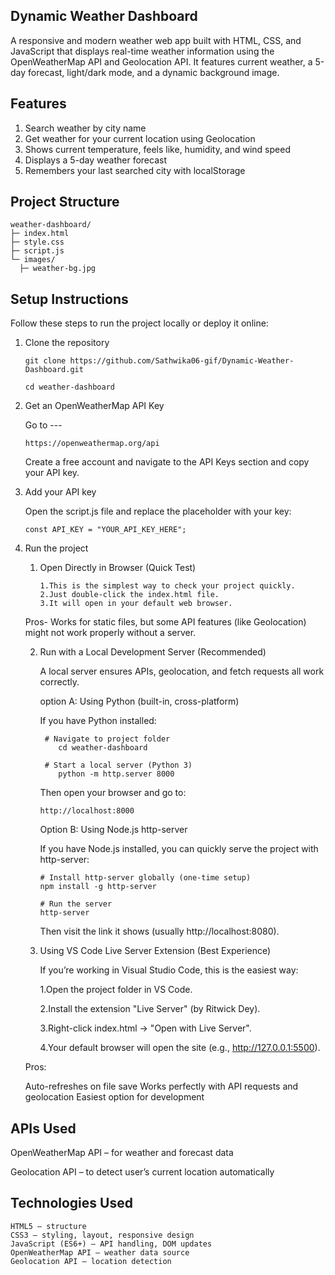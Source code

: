
## Dynamic Weather Dashboard

A responsive and modern weather web app built with HTML, CSS, and JavaScript that displays real-time weather information using the OpenWeatherMap API and Geolocation API. It features current weather, a 5-day forecast, light/dark mode, and a dynamic background image.

## Features

1. Search weather by city name
2. Get weather for your current location using Geolocation
3. Shows current temperature, feels like, humidity, and wind speed
4. Displays a 5-day weather forecast
5. Remembers your last searched city with localStorage

## Project Structure
    weather-dashboard/
    ├─ index.html
    ├─ style.css
    ├─ script.js
    └─ images/
      ├─ weather-bg.jpg
      
## Setup Instructions

Follow these steps to run the project locally or deploy it online:
1. Clone the repository
   
       git clone https://github.com/Sathwika06-gif/Dynamic-Weather-Dashboard.git
   
       cd weather-dashboard

2. Get an OpenWeatherMap API Key

   Go to ---

       https://openweathermap.org/api
   Create a free account and navigate to the API Keys section and copy your API key.

3. Add your API key
   
   Open the script.js file and replace the placeholder with your key:

       const API_KEY = "YOUR_API_KEY_HERE";

4. Run the project
    1. Open Directly in Browser (Quick Test)

           1.This is the simplest way to check your project quickly.
           2.Just double-click the index.html file.
           3.It will open in your default web browser.

    Pros- Works for static files, but some API features (like Geolocation) might not work properly without a server.

   2. Run with a Local Development Server (Recommended)

      A local server ensures APIs, geolocation, and fetch requests all work correctly.

      option A: Using Python (built-in, cross-platform)

        If you have Python installed:

           # Navigate to project folder
              cd weather-dashboard

           # Start a local server (Python 3)
              python -m http.server 8000


      Then open your browser and go to:

          http://localhost:8000

      Option B: Using Node.js http-server

      If you have Node.js installed, you can quickly serve the project with http-server:

          # Install http-server globally (one-time setup)
          npm install -g http-server

          # Run the server
          http-server
      Then visit the link it shows (usually http://localhost:8080).

   3. Using VS Code Live Server Extension (Best Experience)

       If you’re working in Visual Studio Code, this is the easiest way:

       1.Open the project folder in VS Code.
     
       2.Install the extension "Live Server" (by Ritwick Dey).
     
       3.Right-click index.html → "Open with Live Server".
     
       4.Your default browser will open the site (e.g., http://127.0.0.1:5500).

   Pros:

     Auto-refreshes on file save
     Works perfectly with API requests and geolocation
     Easiest option for development


## APIs Used

OpenWeatherMap API – for weather and forecast data

Geolocation API – to detect user’s current location automatically



## Technologies Used

    HTML5 – structure
    CSS3 – styling, layout, responsive design
    JavaScript (ES6+) – API handling, DOM updates
    OpenWeatherMap API – weather data source
    Geolocation API – location detection



